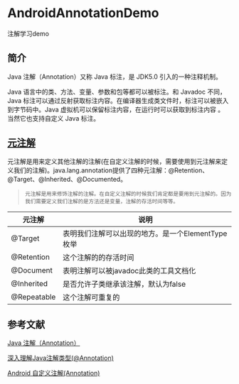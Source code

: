 # AndroidAnnotationDemo
注解学习demo

## 简介
Java 注解（Annotation）又称 Java 标注，是 JDK5.0 引入的一种注释机制。

Java 语言中的类、方法、变量、参数和包等都可以被标注。和 Javadoc 不同，Java 标注可以通过反射获取标注内容。在编译器生成类文件时，标注可以被嵌入到字节码中。Java 虚拟机可以保留标注内容，在运行时可以获取到标注内容 。 当然它也支持自定义 Java 标注。

## [元注解](docs/MetaAnnotation.md)
元注解是用来定义其他注解的注解(在自定义注解的时候，需要使用到元注解来定义我们的注解)。java.lang.annotation提供了四种元注解：@Retention、 @Target、@Inherited、@Documented。

>`元注解是用来修饰注解的注解。在自定义注解的时候我们肯定都是要用到元注解的。因为我们需要定义我们注解的是方法还是变量，注解的存活时间等等。`

元注解|说明
---|---
@Target	|表明我们注解可以出现的地方。是一个ElementType枚举
@Retention	|这个注解的的存活时间
@Document	|表明注解可以被javadoc此类的工具文档化
@Inherited	|是否允许子类继承该注解，默认为false
@Repeatable |这个注解可重复的


## 参考文献
[Java 注解（Annotation）](https://www.runoob.com/w3cnote/java-annotation.html)

[深入理解Java注解类型(@Annotation)](https://blog.csdn.net/javazejian/article/details/71860633)

[Android 自定义注解(Annotation)](https://blog.csdn.net/wuyuxing24/article/details/81139846)